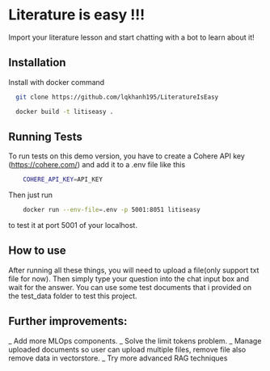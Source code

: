 
# Literature is easy !!!

Import your literature lesson and start chatting with a bot to learn about it!


## Installation

Install with docker command

```bash
  git clone https://github.com/lqkhanh195/LiteratureIsEasy

  docker build -t litiseasy .
```
    
## Running Tests

To run tests on this demo version, you have to create a Cohere API key (https://cohere.com/) and add it to a .env file like this

```bash
    COHERE_API_KEY=API_KEY
```

Then just run 

```bash
    docker run --env-file=.env -p 5001:8051 litiseasy
```

to test it at port 5001 of your localhost.

## How to use

After running all these things, you will need to upload a file(only support txt file for now). Then simply type your question into the chat input box and wait for the answer. You can use some test documents that i provided on the test_data folder to test this project.

## Further improvements:
_ Add more MLOps components.
_ Solve the limit tokens problem.
_ Manage uploaded documents so user can upload multiple files, remove file also remove data in vectorstore.
_ Try more advanced RAG techniques
